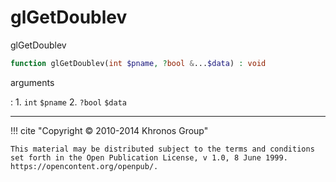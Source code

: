 # glGetDoublev
glGetDoublev

```php
function glGetDoublev(int $pname, ?bool &...$data) : void
```



arguments

:    1. `int` `$pname` 
    2. `?bool` `$data` 



---
     

!!! cite "Copyright © 2010-2014 Khronos Group"

    This material may be distributed subject to the terms and conditions set forth in the Open Publication License, v 1.0, 8 June 1999. https://opencontent.org/openpub/.